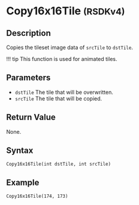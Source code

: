 # Copy16x16Tile <small>(RSDKv4)</small>

## Description
Copies the tileset image data of `srcTile` to `dstTile`.

!!! tip
    This function is used for animated tiles.

## Parameters
- `dstTile`
The tile that will be overwritten.
- `srcTile`
The tile that will be copied.

## Return Value
None.

## Syntax
```
Copy16x16Tile(int dstTile, int srcTile)
```

## Example
```
Copy16x16Tile(174, 173)
```
